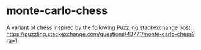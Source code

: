 # monte-carlo-chess
A variant of chess inspired by the following Puzzling stackexchange post: https://puzzling.stackexchange.com/questions/43771/monte-carlo-chess?rq=1
